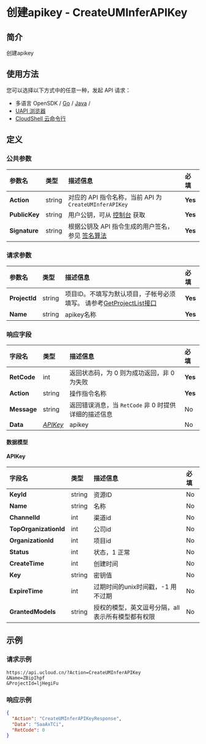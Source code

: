 # 创建apikey - CreateUMInferAPIKey

## 简介

创建apikey






## 使用方法

您可以选择以下方式中的任意一种，发起 API 请求：
- 多语言 OpenSDK / [Go](https://github.com/ucloud/ucloud-sdk-go) / [Java](https://github.com/ucloud/ucloud-sdk-java) /
- [UAPI 浏览器](https://console.ucloud.cn/uapi/detail?id=CreateUMInferAPIKey)
- [CloudShell 云命令行](https://shell.ucloud.cn/)


## 定义

### 公共参数

| 参数名 | 类型 | 描述信息 | 必填 |
|:---|:---|:---|:---|
| **Action**     | string  | 对应的 API 指令名称，当前 API 为 `CreateUMInferAPIKey`                        | **Yes** |
| **PublicKey**  | string  | 用户公钥，可从 [控制台](https://console.ucloud.cn/uapi/apikey) 获取                                             | **Yes** |
| **Signature**  | string  | 根据公钥及 API 指令生成的用户签名，参见 [签名算法](api/summary/signature.md)  | **Yes** |

### 请求参数

| 参数名 | 类型 | 描述信息 | 必填 |
|:---|:---|:---|:---|
| **ProjectId** | string | 项目ID。不填写为默认项目，子帐号必须填写。 请参考[GetProjectList接口](https://docs.ucloud.cn/api/summary/get_project_list)   |**Yes**|
| **Name** | string | apikey名称 |**Yes**|

### 响应字段

| 字段名 | 类型 | 描述信息 | 必填 |
|:---|:---|:---|:---|
| **RetCode** | int | 返回状态码，为 0 则为成功返回，非 0 为失败 |**Yes**|
| **Action** | string | 操作指令名称 |**Yes**|
| **Message** | string | 返回错误消息，当 `RetCode` 非 0 时提供详细的描述信息 |No|
| **Data** | [*APIKey*](#APIKey) | apikey |No|

#### 数据模型


#### APIKey

| 字段名 | 类型 | 描述信息 | 必填 |
|:---|:---|:---|:---|
| **KeyId** | string | 资源ID |No|
| **Name** | string | 名称 |No|
| **ChannelId** | int | 渠道id |No|
| **TopOrganizationId** | int | 公司id |No|
| **OrganizationId** | int | 项目id |No|
| **Status** | int | 状态，1 正常 |No|
| **CreateTime** | int | 创建时间 |No|
| **Key** | string | 密钥值 |No|
| **ExpireTime** | int | 过期时间的unix时间戳，-1 用不过期 |No|
| **GrantedModels** | string | 授权的模型，英文逗号分隔，all表示所有模型都有权限 |No|

## 示例

### 请求示例
    
```
https://api.ucloud.cn/?Action=CreateUMInferAPIKey
&Name=ZBipIhpf
&ProjectId=ljHegiFu
```

### 响应示例
    
```json
{
  "Action": "CreateUMInferAPIKeyResponse",
  "Data": "SaaAxTCi",
  "RetCode": 0
}
```





